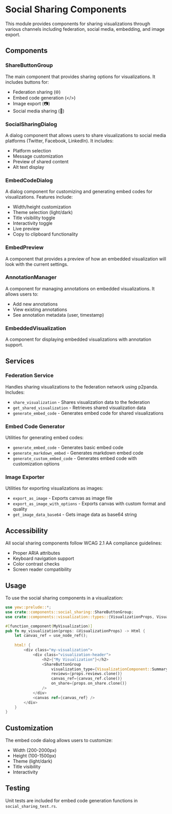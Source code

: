 # Social Sharing Components

This module provides components for sharing visualizations through various channels including federation, social media, embedding, and image export.

## Components

### ShareButtonGroup
The main component that provides sharing options for visualizations. It includes buttons for:
- Federation sharing (🌐)
- Embed code generation (</>)
- Image export (📷)
- Social media sharing (🔗)

### SocialSharingDialog
A dialog component that allows users to share visualizations to social media platforms (Twitter, Facebook, LinkedIn). It includes:
- Platform selection
- Message customization
- Preview of shared content
- Alt text display

### EmbedCodeDialog
A dialog component for customizing and generating embed codes for visualizations. Features include:
- Width/height customization
- Theme selection (light/dark)
- Title visibility toggle
- Interactivity toggle
- Live preview
- Copy to clipboard functionality

### EmbedPreview
A component that provides a preview of how an embedded visualization will look with the current settings.

### AnnotationManager
A component for managing annotations on embedded visualizations. It allows users to:
- Add new annotations
- View existing annotations
- See annotation metadata (user, timestamp)

### EmbeddedVisualization
A component for displaying embedded visualizations with annotation support.

## Services

### Federation Service
Handles sharing visualizations to the federation network using p2panda. Includes:
- `share_visualization` - Shares visualization data to the federation
- `get_shared_visualization` - Retrieves shared visualization data
- `generate_embed_code` - Generates embed code for shared visualizations

### Embed Code Generator
Utilities for generating embed codes:
- `generate_embed_code` - Generates basic embed code
- `generate_markdown_embed` - Generates markdown embed code
- `generate_custom_embed_code` - Generates embed code with customization options

### Image Exporter
Utilities for exporting visualizations as images:
- `export_as_image` - Exports canvas as image file
- `export_as_image_with_options` - Exports canvas with custom format and quality
- `get_image_data_base64` - Gets image data as base64 string

## Accessibility

All social sharing components follow WCAG 2.1 AA compliance guidelines:
- Proper ARIA attributes
- Keyboard navigation support
- Color contrast checks
- Screen reader compatibility

## Usage

To use the social sharing components in a visualization:

```rust
use yew::prelude::*;
use crate::components::social_sharing::ShareButtonGroup;
use crate::components::visualization::types::{VisualizationProps, VisualizationComponent};

#[function_component(MyVisualization)]
pub fn my_visualization(props: &VisualizationProps) -> Html {
    let canvas_ref = use_node_ref();
    
    html! {
        <div class="my-visualization">
            <div class="visualization-header">
                <h2>{"My Visualization"}</h2>
                <ShareButtonGroup
                    visualization_type={VisualizationComponent::Summary}
                    reviews={props.reviews.clone()}
                    canvas_ref={canvas_ref.clone()}
                    on_share={props.on_share.clone()}
                />
            </div>
            <canvas ref={canvas_ref} />
        </div>
    }
}
```

## Customization

The embed code dialog allows users to customize:
- Width (200-2000px)
- Height (100-1500px)
- Theme (light/dark)
- Title visibility
- Interactivity

## Testing

Unit tests are included for embed code generation functions in `social_sharing_test.rs`.